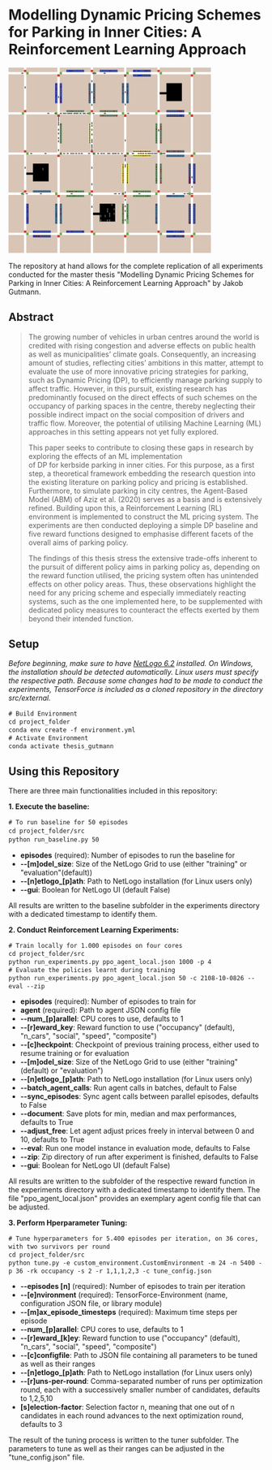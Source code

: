 # Modelling Dynamic Pricing Schemes for Parking in Inner Cities: A Reinforcement Learning Approach

<img src="view.png" width="400">

The repository at hand allows for the complete replication of all experiments conducted for the master thesis "Modelling Dynamic Pricing Schemes for Parking in Inner Cities: A Reinforcement Learning Approach" by Jakob Gutmann.


## Abstract


> The growing number of vehicles in urban centres around the world is credited with rising congestion and adverse effects
> on public health as well as municipalities’ climate goals. Consequently, an increasing amount of studies,  reflecting cities’ ambitions in this matter, attempt to evaluate the use of more innovative pricing strategies for 
> parking, such as Dynamic Pricing (DP), to efficiently manage parking supply to affect traffic.  However, in this pursuit, existing research has predominantly focused on the direct effects of such schemes on the occupancy of parking spaces 
> in the centre, thereby neglecting their possible indirect impact on the social composition of drivers and traffic flow. Moreover, the potential of utilising Machine Learning (ML) approaches in this setting appears not yet fully explored.
> 
>This paper seeks to contribute to closing these gaps in research by exploring the  effects  of  an  ML  implementation  
> of  DP  for  kerbside  parking  in  inner  cities. For this purpose, as a first step, a theoretical framework embedding the 
> research question into the existing literature on parking policy and pricing is established. Furthermore, to simulate 
> parking in city centres, the Agent-Based Model (ABM) of Aziz et al. (2020) serves as a basis and is extensively refined. Building upon this,  a Reinforcement Learning (RL) environment is implemented to construct the ML pricing system.  The experiments are then conducted deploying a simple DP baseline and five reward functions designed to emphasise different facets of the overall aims of parking policy.
> 
>The findings of this thesis stress the extensive trade-offs inherent to the pursuit of different policy aims in parking policy as, depending on the reward function utilised, the pricing system often has unintended effects on other policy areas. Thus, these observations highlight the need for any pricing scheme and especially immediately reacting systems,  such as the one implemented here,  to be supplemented with dedicated policy measures to counteract the effects exerted by them beyond their intended function.

## Setup
*Before beginning, make sure to have 
 [NetLogo 6.2](https://ccl.northwestern.edu/netlogo/download.shtml) installed. On Windows, the installation should be detected automatically. Linux users must specify the respective path.
Because some changes had to be made to conduct the experiments, TensorForce is included as a cloned repository in the directory src/external.*
```
# Build Environment
cd project_folder
conda env create -f environment.yml
# Activate Environment
conda activate thesis_gutmann
```

## Using this Repository
There are three main functionalities included in this repository:

**1. Execute the baseline:**
```1
# To run baseline for 50 episodes
cd project_folder/src
python run_baseline.py 50
```

- **episodes** (required): Number of episodes to run the baseline for
- **--[m]odel_size**: Size of the NetLogo Grid to use (either "training" or "evaluation"(default))
- **--[n]etlogo_[p]ath**: Path to NetLogo installation (for Linux users only)
- **--gui**: Boolean for NetLogo UI (default False)

All results are written to the baseline subfolder in the experiments directory with a dedicated timestamp to identify them.

**2. Conduct Reinforcement Learning Experiments:**
```
# Train locally for 1.000 episodes on four cores
cd project_folder/src
python run_experiments.py ppo_agent_local.json 1000 -p 4
# Evaluate the policies learnt during training
python run_experiments.py ppo_agent_local.json 50 -c 2108-10-0826 --eval --zip
```
- **episodes** (required): Number of episodes to train for
- **agent** (required): Path to agent JSON config file
- **--num_[p]arallel**: CPU cores to use, defaults to 1
- **--[r]eward_key**: Reward function to use ("occupancy" (default), "n_cars", "social", "speed", "composite")
- **--[c]heckpoint**: Checkpoint of previous training process, either used to resume training or for evaluation
- **--[m]odel_size**: Size of the NetLogo Grid to use (either "training"(default) or "evaluation")
- **--[n]etlogo_[p]ath**: Path to NetLogo installation (for Linux users only)
- **--batch_agent_calls**: Run agent calls in batches, default to False
- **--sync_episodes**: Sync agent calls between parallel episodes, defaults to False
- **--document**: Save plots for min, median and max performances, defaults to True
- **--adjust_free**: Let agent adjust prices freely in interval between 0 and 10, defaults to True
- **--eval**: Run one model instance in evaluation mode, defaults to False
- **--zip**: Zip directory of run after experiment is finished, defaults to False
- **--gui**: Boolean for NetLogo UI (default False)

All results are written to the subfolder of the respective reward function in the experiments directory with a dedicated timestamp to identify them.
The file "ppo_agent_local.json" provides an exemplary agent config file that can be adjusted.

**3. Perform Hperparameter Tuning:**
```
# Tune hyperparameters for 5.400 episodes per iteration, on 36 cores, with two survivors per round
cd project_folder/src
python tune.py -e custom_environment.CustomEnvironment -m 24 -n 5400 -p 36 -rk occupancy -s 2 -r 1,1,1,2,3 -c tune_config.json
```
- **--episodes [n]** (required): Number of episodes to train per iteration
- **--[e]nvironment** (required): TensorForce-Environment (name, configuration JSON file, or library module)
- **--[m]ax_episode_timesteps** (required): Maximum time steps per episode
- **--num_[p]arallel**: CPU cores to use, defaults to 1
- **--[r]eward_[k]ey**: Reward function to use ("occupancy" (default), "n_cars", "social", "speed", "composite")
- **--[c]configfile**: Path to JSON file containing all parameters to be tuned as well as their ranges
- **--[n]etlogo_[p]ath**: Path to NetLogo installation (for Linux users only)
- **--[r]uns-per-round**: Comma-separated number of runs per optimization round, each with a successively smaller number of candidates, defaults to 1,2,5,10
- **[s]election-factor**: Selection factor n, meaning that one out of n candidates in each round advances to the next optimization round, defaults to 3

The result of the tuning process is written to the tuner subfolder. The parameters to tune as well as their ranges can
be adjusted in the "tune_config.json" file.
